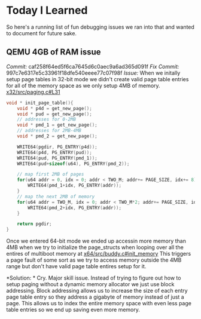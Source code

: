 # Today I Learned 
So here's a running list of fun debugging issues we ran into that and wanted to document for future sake. 


## QEMU 4GB of RAM issue 
*Commit:* caf258f64ed5f6ca7645d6c0aec9a6ad365d091f 
*Fix Commit:*  997c7e6317e5c33961f18dfe540eeee77c07f98f
*Issue:* When we initally setup page tables in 32-bit mode we didn't create valid page table entries for all of the memory space as we only setup 4MB of memory.
[x32/src/paging.c#L31](https://github.com/ex4722/chinchilla/blob/ffcedf7c452fdf973693d692e9b44111cbea3983/x32/src/paging.c#L31)
```c 
void * init_page_table(){
    void * p4d = get_new_page();
    void * pud = get_new_page();
    // addresses for 0-2MB 
    void * pmd_1 = get_new_page();
    // addresses for 2MB-4MB
    void * pmd_2 = get_new_page();

    WRITE64(pgdir, PG_ENTRY(p4d));
    WRITE64(p4d, PG_ENTRY(pud));
    WRITE64(pud, PG_ENTRY(pmd_1));
    WRITE64(pud+sizeof(u64), PG_ENTRY(pmd_2));

    // map first 2MB of pages 
    for(u64 addr = 0, idx = 0; addr < TWO_M; addr+= PAGE_SIZE, idx+= 8){
        WRITE64(pmd_1+idx, PG_ENTRY(addr));
    }
    // map the next 2MB of memory
    for(u64 addr = TWO_M, idx = 0; addr < TWO_M*2; addr+= PAGE_SIZE, idx+= 8){
        WRITE64(pmd_2+idx, PG_ENTRY(addr));
    }

    return pgdir;
}
```
Once we entered 64-bit mode we ended up accessin more memory than 4MB when we try to initialize the page_structs when looping over all the entires of multiboot memory at [x64/src/buddy.c#init_memory](https://github.com/ex4722/chinchilla/blob/cc8707def4f926e0981c55d7c3fefd1033c934e0/x64/src/buddy.c#L92)
This triggers a page fault of some sort as we try to access memory outside the 4MB range but don't have valid page table entires setup for it.

*Solution: * 
Cry. Major skill issue. Instead of trying to figure out how to setup paging without a dynamic memory allocator we just use block addressing. Block addressing allows us to increase the size of each entry page table entry so they address a gigabyte of memory instead of just a page. This allows us to index the entire memory space with even less page table entries so we end up saving even more memory.

